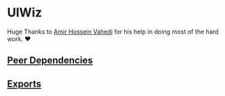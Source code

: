 # UIWiz

Huge Thanks to [Amir Hossein Vahedi](https://github.com/canoir) for his help in doing most of the hard work. ❤️

## [Peer Dependencies](./package.json#peerDependencies)

## [Exports](modules.md)

